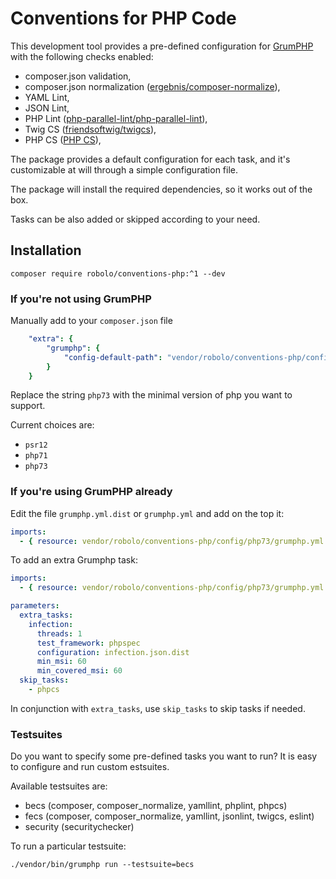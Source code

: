 # Conventions for PHP Code

This development tool provides a pre-defined configuration for [GrumPHP](https://github.com/phpro/grumphp) with the following checks enabled:

* composer.json validation,
* composer.json normalization ([ergebnis/composer-normalize](https://packagist.org/packages/ergebnis/composer-normalize)),
* YAML Lint,
* JSON Lint,
* PHP Lint ([php-parallel-lint/php-parallel-lint](https://packagist.org/packages/php-parallel-lint/php-parallel-lint)),
* Twig CS ([friendsoftwig/twigcs](https://packagist.org/packages/friendsoftwig/twigcs)),
* PHP CS ([PHP CS](https://packagist.org/packages/squizlabs/php_codesniffer)),

The package provides a default configuration for each task, and it's customizable at will through a simple configuration file.

The package will install the required dependencies, so it works out of the box.

Tasks can be also added or skipped according to your need.

## Installation

```shell
composer require robolo/conventions-php:^1 --dev
```

### If you're not using GrumPHP

Manually add to your `composer.json` file

```yaml
    "extra": {
        "grumphp": {
            "config-default-path": "vendor/robolo/conventions-php/config/php73/grumphp.yml"
        }
    }
```

Replace the string `php73` with the minimal version of php you want to support.

Current choices are:

* `psr12`
* `php71`
* `php73`

### If you're using GrumPHP already

Edit the file `grumphp.yml.dist` or `grumphp.yml` and add on the top it:

```yaml
imports:
  - { resource: vendor/robolo/conventions-php/config/php73/grumphp.yml }
```

To add an extra Grumphp task:

```yaml
imports:
  - { resource: vendor/robolo/conventions-php/config/php73/grumphp.yml }

parameters:
  extra_tasks:
    infection:
      threads: 1
      test_framework: phpspec
      configuration: infection.json.dist
      min_msi: 60
      min_covered_msi: 60
  skip_tasks:
    - phpcs
```

In conjunction with `extra_tasks`, use `skip_tasks` to skip tasks if needed.

### Testsuites

Do you want to specify some pre-defined tasks you want to run? It is easy to configure and run custom estsuites.

Available testsuites are:

* becs (composer, composer_normalize, yamllint, phplint, phpcs)
* fecs (composer, composer_normalize, yamllint, jsonlint, twigcs, eslint)
* security (securitychecker)

To run a particular testsuite:

`./vendor/bin/grumphp run --testsuite=becs`

